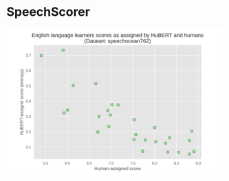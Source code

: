 # SpeechScorer
<p align="center">
    <img width="580" alt="2022-04-09_122409" src="plots/hubert-mlm-scorer.png">
</p>

